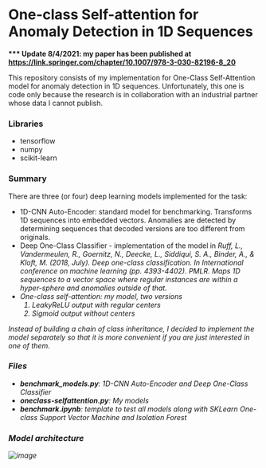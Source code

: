 # One-class Self-attention for Anomaly Detection in 1D Sequences

<b>*** Update 8/4/2021: my paper has been published at https://link.springer.com/chapter/10.1007/978-3-030-82196-8_20 </b>

This repository consists of my implementation for One-Class Self-Attention model for anomaly detection in 1D sequences. Unfortunately, this one is code only because the research is in collaboration with an industrial partner whose data I cannot publish. 

### Libraries
- tensorflow
- numpy
- scikit-learn

### Summary

There are three (or four) deep learning models implemented for the task:
- 1D-CNN Auto-Encoder: standard model for benchmarking. Transforms 1D sequences into embedded vectors. Anomalies are detected by determining sequences that decoded versions are too different from originals. 
- Deep One-Class Classifier - implementation of the model in <i>Ruff, L., Vandermeulen, R., Goernitz, N., Deecke, L., Siddiqui, S. A., Binder, A., & Kloft, M. (2018, July). Deep one-class classification. In International conference on machine learning (pp. 4393-4402). PMLR. </b> Maps 1D sequences to a vector space where regular instances are within a hyper-sphere and anomalies outside of that.
- One-class self-attention: my model, two versions
    1. LeakyReLU output with regular centers
    2. Sigmoid output without centers

Instead of building a chain of class inheritance, I decided to implement the model separately so that it is more convenient if you are just interested in one of them.

### Files
- <b>benchmark_models.py</b>: 1D-CNN Auto-Encoder and Deep One-Class Classifier
- <b>oneclass-selfattention.py</b>: My models
- <b>benchmark.ipynb</b>: template to test all models along with SKLearn One-class Support Vector Machine and Isolation Forest

### Model architecture

![image](https://user-images.githubusercontent.com/5643444/232246660-6ce5e721-5422-46f8-b5a9-49540491581a.png)
